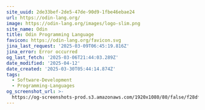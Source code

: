 ```yaml
---
site_uuid: 2de33bef-2de5-47de-90d9-1fbe46ebae24
url: https://odin-lang.org/
image: https://odin-lang.org/images/logo-slim.png
site_name: Odin
title: Odin Programming Language
favicon: https://odin-lang.org/favicon.svg
jina_last_request: '2025-03-09T06:45:19.816Z'
jina_error: Error occurred
og_last_fetch: '2025-03-06T21:44:03.289Z'
date_modified: '2025-04-12'
date_created: '2025-03-30T05:44:14.874Z'
tags:
  - Software-Development
  - Programming-Languages
og_screenshot_url: >-
  https://og-screenshots-prod.s3.amazonaws.com/1920x1080/80/false/f28df91d5c65052eb3d3bc42985bf60331139eb3e0b1e1b27e8859d5d8e27ddf.jpeg
---
```






